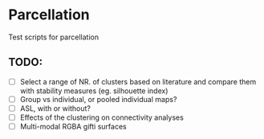 # Parcellation
Test scripts for parcellation

## TODO:
- [ ] Select a range of NR. of clusters based on literature and compare them with stability measures (eg. silhouette index)
- [ ] Group vs individual, or pooled individual maps?
- [ ] ASL, with or without?
- [ ] Effects of the clustering on connectivity analyses
- [ ] Multi-modal RGBA gifti surfaces
